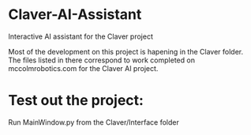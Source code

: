 # Claver-AI-Assistant
Interactive AI assistant for the Claver project

Most of the development on this project is hapening in the Claver folder. The files listed in there correspond to work completed on mccolmrobotics.com for the Claver AI project.

# Test out the project: 
Run MainWindow.py from the Claver/Interface folder
